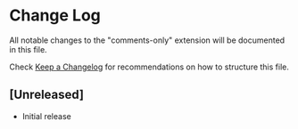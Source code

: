 # Change Log

All notable changes to the "comments-only" extension will be documented in this file.

Check [Keep a Changelog](http://keepachangelog.com/) for recommendations on how to structure this file.

## [Unreleased]

- Initial release
